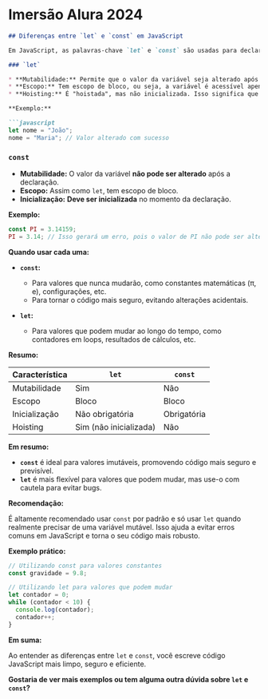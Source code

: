 # Imersão Alura 2024

```markdown
## Diferenças entre `let` e `const` em JavaScript

Em JavaScript, as palavras-chave `let` e `const` são usadas para declarar variáveis, mas com comportamentos distintos em relação à mutabilidade e escopo.

### `let`

* **Mutabilidade:** Permite que o valor da variável seja alterado após a declaração. 
* **Escopo:** Tem escopo de bloco, ou seja, a variável é acessível apenas dentro do bloco (como um `if`, `for`, ou função) em que foi declarada.
* **Hoisting:** É "hoistada", mas não inicializada. Isso significa que você pode declarar a variável depois de usá-la dentro do mesmo bloco, mas ela terá o valor `undefined` até ser inicializada.

**Exemplo:**

```javascript
let nome = "João";
nome = "Maria"; // Valor alterado com sucesso
```

### `const`

* **Mutabilidade:** O valor da variável **não pode ser alterado** após a declaração.
* **Escopo:** Assim como `let`, tem escopo de bloco.
* **Inicialização:** **Deve ser inicializada** no momento da declaração.

**Exemplo:**

```javascript
const PI = 3.14159;
PI = 3.14; // Isso gerará um erro, pois o valor de PI não pode ser alterado
```

**Quando usar cada uma:**

* **`const`:**
  * Para valores que nunca mudarão, como constantes matemáticas (π, e), configurações, etc.
  * Para tornar o código mais seguro, evitando alterações acidentais.

* **`let`:**
  * Para valores que podem mudar ao longo do tempo, como contadores em loops, resultados de cálculos, etc.

**Resumo:**

| Característica | `let` | `const` |
|---|---|---|
| Mutabilidade | Sim | Não |
| Escopo | Bloco | Bloco |
| Inicialização | Não obrigatória | Obrigatória |
| Hoisting | Sim (não inicializada) | Não |

**Em resumo:**

* **`const`** é ideal para valores imutáveis, promovendo código mais seguro e previsível.
* **`let`** é mais flexível para valores que podem mudar, mas use-o com cautela para evitar bugs.

**Recomendação:**

É altamente recomendado usar `const` por padrão e só usar `let` quando realmente precisar de uma variável mutável. Isso ajuda a evitar erros comuns em JavaScript e torna o seu código mais robusto.

**Exemplo prático:**

```javascript
// Utilizando const para valores constantes
const gravidade = 9.8;

// Utilizando let para valores que podem mudar
let contador = 0;
while (contador < 10) {
  console.log(contador);
  contador++;
}
```

**Em suma:**

Ao entender as diferenças entre `let` e `const`, você escreve código JavaScript mais limpo, seguro e eficiente.

**Gostaria de ver mais exemplos ou tem alguma outra dúvida sobre `let` e `const`?**
```

